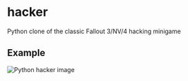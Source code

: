 # hacker
Python clone of the classic Fallout 3/NV/4 hacking minigame

## Example
![Python hacker image](https://i.imgur.com/FbwChvm.png)